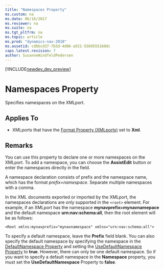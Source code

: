 ```yaml
---
title: "Namespaces Property"
ms.custom: na
ms.date: 06/16/2017
ms.reviewer: na
ms.suite: na
ms.tgt_pltfrm: na
ms.topic: article
ms.prod: "dynamics-nav-2018"
ms.assetid: cd6bcd37-7b5d-4d06-a551-5569555160dc
caps.latest.revision: 7
author: SusanneWindfeldPedersen
---
```


[!INCLUDE[newdev_dev_preview](../includes/newdev_dev_preview.md)]

# Namespaces Property
Specifies namespaces on the XMLport.  
  
## Applies To  
  
-   XMLports that have the [Format Property (XMLports)](devenv-format-xmlports-property.md) set to **Xml**.  
  
## Remarks  
 You can use this property to declare one or more namespaces on the XMLport. To add a namespace, you can choose the **AssistEdit** button or enter the namespaces directly in the field.  
  
 A namespace declaration consists of prefix and the namespace name, which has the format *prefix*=*namespace*. Separate multiple namespaces with a comma.  
  
 In the XML documents exported or imported by the XMLport, the namespaces declarations are only supported in the `<root>` element. For example, if an XMLport has the namespace **mynavprefix=mynavnamepace** and the default namespace **urn:nav:schema:all**, then the root element will be as follows:  
  
 `<Root xmlns:mynavprefix="mynavnamespace" xmlns="urn:nav:schema:all">`  
  
 To specify a default namespace, leave the **Prefix** field blank. You can also specify the default namespace by specifying the namespace in the [DefaultNamespace Property](devenv-defaultnamespace-property.md) and setting the [UseDefaultNamespace Property](devenv-usedefaultnamespace-property.md) to **true**. However, there can only be one default namespace. So if you want to specify a default namespace in the **Namespace** property, you must set the **UseDefaultNamespace** Property to **false**.  
<!--
 For more information about namespaces with XMLports, see see [Using Namespaces with XMLports](Using-Namespaces-with-XMLports.md).  
  
## See Also  
 [Designing XMLports](Designing-XMLports.md)   
 [How to: Create XMLports](How-to--Create-XMLports.md) -->